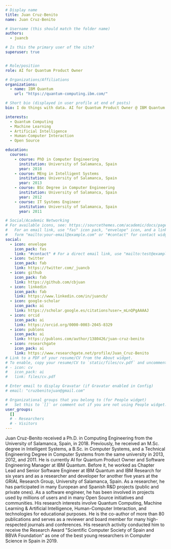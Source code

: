 ```yaml
---
# Display name
title: Juan Cruz-Benito
name: Juan Cruz-Benito

# Username (this should match the folder name)
authors:
  - juancb

# Is this the primary user of the site?
superuser: true


# Role/position
role: AI for Quantum Product Owner

# Organizations/Affiliations
organizations:
  - name: IBM Quantum
    url: "https://quantum-computing.ibm.com/"

# Short bio (displayed in user profile at end of posts)
bio: I do things with data. AI for Quantum Product Owner @ IBM Quantum

interests:
  - Quantum Computing
  - Machine Learning
  - Artificial Intelligence
  - Human-Computer Interaction
  - Open Source

education:
  courses:
    - course: PhD in Computer Engineering
      institution: University of Salamanca, Spain
      year: 2018
    - course: MEng in Intelligent Systems
      institution: University of Salamanca, Spain
      year: 2013
    - course: BSc Degree in Computer Engineering
      institution: University of Salamanca, Spain
      year: 2012
    - course: IT Systems Engineer
      institution: University of Salamanca, Spain
      year: 2011

# Social/Academic Networking
# For available icons, see: https://sourcethemes.com/academic/docs/page-builder/#icons
#   For an email link, use "fas" icon pack, "envelope" icon, and a link in the
#   form "mailto:your-email@example.com" or "#contact" for contact widget.
social:
  - icon: envelope
    icon_pack: fas
    link: "#contact" # For a direct email link, use "mailto:test@example.org".
  - icon: twitter
    icon_pack: fab
    link: https://twitter.com/_juancb
  - icon: github
    icon_pack: fab
    link: https://github.com/cbjuan
  - icon: linkedin
    icon_pack: fab
    link: https://www.linkedin.com/in/juancb/
  - icon: google-scholar
    icon_pack: ai
    link: https://scholar.google.es/citations?user=_mLnQPgAAAAJ
  - icon: orcid
    icon_pack: ai
    link: https://orcid.org/0000-0003-2045-8329
  - icon: publons
    icon_pack: ai
    link: https://publons.com/author/1380426/juan-cruz-benito
  - icon: researchgate
    icon_pack: ai
    link: https://www.researchgate.net/profile/Juan_Cruz-Benito
# Link to a PDF of your resume/CV from the About widget.
# To enable, copy your resume/CV to `static/files/cv.pdf` and uncomment the lines below.
# - icon: cv
#   icon_pack: ai
#   link: files/cv.pdf

# Enter email to display Gravatar (if Gravatar enabled in Config)
# email: "cruzbenitojuan@gmail.com"

# Organizational groups that you belong to (for People widget)
#   Set this to `[]` or comment out if you are not using People widget.
user_groups:
  []
  # - Researchers
  # - Visitors
---
```


Juan Cruz-Benito received a Ph.D. in Computing Engineering from the University of Salamanca, Spain, in 2018. Previously, he received an M.Sc. degree in Intelligent Systems, a B.Sc. in Computer Systems, and a Technical Engineering Degree in Computer Systems from the same university in 2013, 2012, and 2011. He is currently AI for Quantum Product Owner and Software Engineering Manager at IBM Quantum. Before it, he worked as Chapter Lead and Senior Software Engineer at IBM Quantum and IBM Research for six years and as a researcher and developer for another five years at the GRIAL Research Group, University of Salamanca, Spain. As a researcher, he has participated in many European and Spanish R&D projects (public and private ones). As a software engineer, he has been involved in projects used by millions of users and in many Open Source initiatives and communities. His research interests involve Quantum Computing, Machine Learning & Artificial Intelligence, Human-Computer Interaction, and technologies for educational purposes. He is the co-author of more than 80 publications and serves as a reviewer and board member for many high-respected journals and conferences. His research activity conducted him to receive the Research Award "Scientific Computer Society of Spain and BBVA Foundation" as one of the best young researchers in Computer Science in Spain in 2019.
